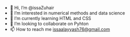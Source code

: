 - 👋 Hi, I’m @issaZuhair
- 👀 I’m interested in numerical methods and data science 
- 🌱 I’m currently learning HTML and CSS
- 💞️ I’m looking to collaborate on Pyhton
- 📫 How to reach me issaalayyash76@gmail.com 


